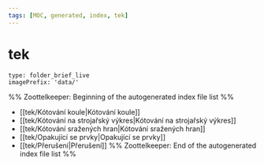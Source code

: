 ```yaml
---
tags: [MOC, generated, index, tek]
---
```

# tek
```ccard
type: folder_brief_live
imagePrefix: 'data/'
```
%% Zoottelkeeper: Beginning of the autogenerated index file list  %%
-  [[tek/Kótování koule|Kótování koule]]
-  [[tek/Kótování na strojařský výkres|Kótování na strojařský výkres]]
-  [[tek/Kótování sražených hran|Kótování sražených hran]]
-  [[tek/Opakující se prvky|Opakující se prvky]]
-  [[tek/Přerušení|Přerušení]]
%% Zoottelkeeper: End of the autogenerated index file list  %%
